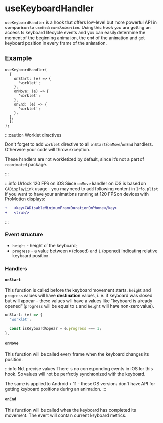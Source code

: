 # useKeyboardHandler

`useKeyboardHandler` is a hook that offers low-level but more powerful API in comparison to `useKeyboardAnimation`. Using this hook you are getting an access to keyboard lifecycle events and you can easily determine the moment of the beginning animation, the end of the animation and get keyboard position in every frame of the animation.

## Example

```tsx
useKeyboardHandler(
  {
    onStart: (e) => {
      'worklet';
    },
    onMove: (e) => {
      'worklet';
    },
    onEnd: (e) => {
      'worklet';
    },
  },
  []
);
```

:::caution Worklet directives

Don't forget to add `worklet` directive to all `onStart`/`onMove`/`onEnd` handlers. Otherwise your code will throw exception.

These handlers are not workletized by default, since it's not a part of `reanimated` package.

:::

:::info Unlock 120 FPS on iOS
Since `onMove` handler on iOS is based on `CADisplayLink` usage - you may need to add following content in `Info.plist` if you want to have your animations running at 120 FPS on devices with ProMotion displays:

```diff
+	<key>CADisableMinimumFrameDurationOnPhone</key>
+	<true/>
```
:::

### Event structure

- `height` - height of the keyboard;
- `progress` - a value between `0` (closed) and `1` (opened) indicating relative keyboard position.

### Handlers

#### `onStart`

This function is called before the keyboard movement starts. `height` and `progress` values will have **destination** values, i. e. if keyboard was closed but will appear - these values will have a values like "keyboard is already opened" (`progress` will be equal to `1` and `height` will have non-zero value).

```ts
onStart: (e) => {
  'worklet';

  const isKeyboardAppear = e.progress === 1;
},
```

#### `onMove`

This function will be called every frame when the keyboard changes its position.

:::info Not precise values
There is no corresponding events in iOS for this hook. So values will not be perfectly synchronized with the keyboard.

The same is applied to Android < 11 - these OS versions don't have API for getting keyboard positions during an animation.
:::

#### `onEnd`

This function will be called when the keyboard has completed its movement. The event will contain current keyboard metrics.